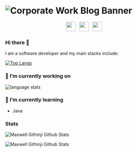 # ![Corporate Work Blog Banner](https://user-images.githubusercontent.com/11288990/89025374-659e0580-d32f-11ea-8c2a-61855fad2046.png)

<p align='center'>
<a href="https://dev.to/maxwellgithinji"><img height="30" src="https://user-images.githubusercontent.com/11288990/89025817-27551600-d330-11ea-95a6-1357b3407f9f.png"></a>&nbsp;&nbsp;
<a href="https://medium.com/@githinjimaxwell"><img height="30" src="https://user-images.githubusercontent.com/11288990/89025701-01c80c80-d330-11ea-8084-b766e755f904.png"></a>&nbsp;&nbsp;
<a href="https://www.linkedin.com/in/maxwell-githinji-681827114/"><img height="30" src="https://user-images.githubusercontent.com/11288990/89025717-08ef1a80-d330-11ea-90a1-83f2c56b618e.png"></a>
</p>

### Hi there 👋

I am a software developer and my main stacks include:

[![Top Langs](https://github-stats-seven-tawny.vercel.app/api/top-langs/?username=maxwellgithinji)](https://github.com/anuraghazra/github-readme-stats)


### 🔭 I’m currently working on

![language stats](https://wakatime.com/share/@5af887ac-99ff-4b74-9e6a-34c9b421a9d6/5df442fe-8c21-42bc-b73c-ccbbb061ab9d.svg)

### 🌱 I’m currently learning

 - Java
 
 ### Stats
 
![Maxwell Githinji Github Stats](https://github-stats-seven-tawny.vercel.app/api?username=maxwellgithinji&show_icons=true&theme=radical)

![Maxwell Githinji Github Stats](https://wakatime.com/share/@5af887ac-99ff-4b74-9e6a-34c9b421a9d6/8dcccd8d-719f-4d0e-8fa9-f7886db15cb1.svg)
 

<!--
**maxwellgithinji/maxwellgithinji** is a ✨ _special_ ✨ repository because its `README.md` (this file) appears on your GitHub profile.

Here are some ideas to get you started:

- 🔭 I’m currently working on ...
- 🌱 I’m currently learning ...
- 👯 I’m looking to collaborate on ...
- 🤔 I’m looking for help with ...
- 💬 Ask me about ...
- 📫 How to reach me: ...
- 😄 Pronouns: ...
- ⚡ Fun fact: ...
-->
